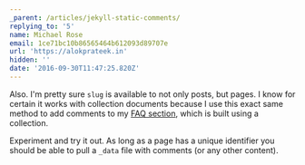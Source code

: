```yaml
---
_parent: /articles/jekyll-static-comments/
replying_to: '5'
name: Michael Rose
email: 1ce71bc10b86565464b612093d89707e
url: 'https://alokprateek.in'
hidden: ''
date: '2016-09-30T11:47:25.820Z'
---
```


Also. I'm pretty sure `slug` is available to not only posts, but pages. I know
for certain it works with collection documents because I use this exact same
method to add comments to my
[FAQ section](https://alokprateek.in/faqs/website-tools/), which is built
using a collection.

Experiment and try it out. As long as a page has a unique identifier you should
be able to pull a `_data` file with comments (or any other content).
